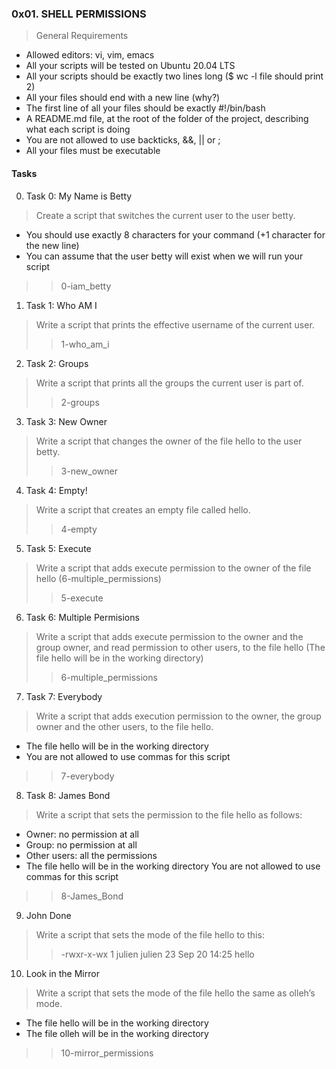 ### 0x01. SHELL PERMISSIONS

> General Requirements
- Allowed editors: vi, vim, emacs
- All your scripts will be tested on Ubuntu 20.04 LTS
- All your scripts should be exactly two lines long ($ wc -l file should print 2)
- All your files should end with a new line (why?)
- The first line of all your files should be exactly #!/bin/bash
- A README.md file, at the root of the folder of the project, describing what each script is doing
- You are not allowed to use backticks, &&, || or ;
- All your files must be executable
#### Tasks
 0. Task 0: My Name is Betty
> Create a script that switches the current user to the user betty.

- You should use exactly 8 characters for your command (+1 character for the new line)
- You can assume that the user betty will exist when we will run your script
>> 0-iam_betty

1. Task 1: Who AM I
> Write a script that prints the effective username of the current user.
>> 1-who_am_i

2. Task 2: Groups
> Write a script that prints all the groups the current user is part of.
>> 2-groups

3. Task 3: New Owner
> Write a script that changes the owner of the file hello to the user betty.
>> 3-new_owner

4. Task 4: Empty!
> Write a script that creates an empty file called hello.
>> 4-empty

5. Task 5: Execute
> Write a script that adds execute permission to the owner of the file hello (6-multiple_permissions)
>> 5-execute

6. Task 6: Multiple Permisions
> Write a script that adds execute permission to the owner and the group owner, and read permission to other users, to the file hello (The file hello will be in the working directory)
>> 6-multiple_permissions

7. Task 7: Everybody
> Write a script that adds execution permission to the owner, the group owner and the other users, to the file hello.
- The file hello will be in the working directory
- You are not allowed to use commas for this script
>> 7-everybody

8. Task 8: James Bond
> Write a script that sets the permission to the file hello as follows:
- Owner: no permission at all
- Group: no permission at all
- Other users: all the permissions
- The file hello will be in the working directory You are not allowed to use commas for this script
>> 8-James_Bond

9. John Done
> Write a script that sets the mode of the file hello to this:
>> -rwxr-x-wx 1 julien julien 23 Sep 20 14:25 hello

10. Look in the Mirror
> Write a script that sets the mode of the file hello the same as olleh’s mode.
- The file hello will be in the working directory
- The file olleh will be in the working directory
>> 10-mirror_permissions
